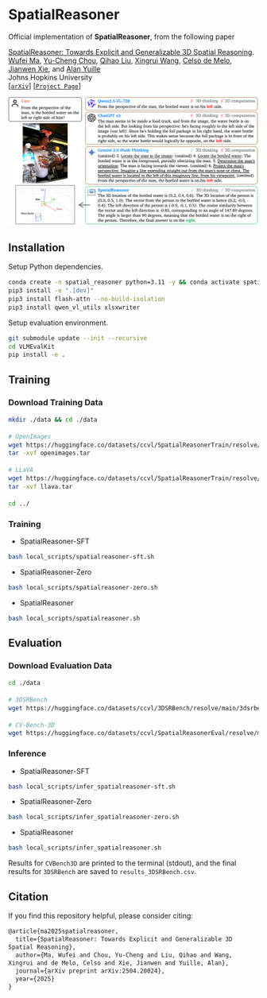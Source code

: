 # SpatialReasoner

Official implementation of **SpatialReasoner**, from the following paper

[SpatialReasoner: Towards Explicit and Generalizable 3D Spatial Reasoning](https://spatial-reasoner.github.io/).<br/>
[Wufei Ma](https://wufeim.github.io/), [Yu-Cheng Chou](https://sites.google.com/view/yu-cheng-chou), [Qihao Liu](https://qihao067.github.io/), [Xingrui Wang](https://xingruiwang.github.io/), [Celso de Melo](https://celsodemelo.net/), [Jianwen Xie](http://www.stat.ucla.edu/~jxie/), and [Alan Yuille](https://www.cs.jhu.edu/~ayuille/)<br/>
Johns Hopkins University<br/>
[[`arXiv`](http://arxiv.org/abs/2504.20024)] [[`Project Page`](https://spatial-reasoner.github.io/)]

![Motivation Thinking](assests/motivation_thinking.png)

## Installation

Setup Python dependencies.

```bash
conda create -n spatial_reasoner python=3.11 -y && conda activate spatial_reasoner
pip3 install -e ".[dev]"
pip3 install flash-attn --no-build-isolation
pip3 install qwen_vl_utils xlsxwriter
```

Setup evaluation environment.

```bash
git submodule update --init --recursive
cd VLMEvalKit
pip install -e .
```

## Training

### Download Training Data

```bash
mkdir ./data && cd ./data

# OpenImages
wget https://huggingface.co/datasets/ccvl/SpatialReasonerTrain/resolve/main/openimages.tar
tar -xvf openimages.tar

# LLaVA
wget https://huggingface.co/datasets/ccvl/SpatialReasonerTrain/resolve/main/llava.tar
tar -xvf llava.tar

cd ../
```

### Training
- SpatialReasoner-SFT
```bash
bash local_scripts/spatialreasoner-sft.sh
```

- SpatialReasoner-Zero
```bash
bash local_scripts/spatialreasoner-zero.sh
```

- SpatialReasoner
```bash
bash local_scripts/spatialreasoner.sh
```

## Evaluation

### Download Evaluation Data

```sh
cd ./data

# 3DSRBench
wget https://huggingface.co/datasets/ccvl/3DSRBench/resolve/main/3dsrbench_v1_vlmevalkit_circular.tsv

# CV-Bench-3D
wget https://huggingface.co/datasets/ccvl/SpatialReasonerEval/resolve/main/CV-Bench-3D.tsv
```

### Inference

- SpatialReasoner-SFT
```bash
bash local_scripts/infer_spatialreasoner-sft.sh
```

- SpatialReasoner-Zero
```bash
bash local_scripts/infer_spatialreasoner-zero.sh
```

- SpatialReasoner
```bash
bash local_scripts/infer_spatialreasoner.sh
```

Results for `CVBench3D` are printed to the terminal (stdout), and the final results for `3DSRBench` are saved to `results_3DSRBench.csv`.

## Citation

If you find this repository helpful, please consider citing:

```
@article{ma2025spatialreasoner,
  title={SpatialReasoner: Towards Explicit and Generalizable 3D Spatial Reasoning},
  author={Ma, Wufei and Chou, Yu-Cheng and Liu, Qihao and Wang, Xingrui and de Melo, Celso and Xie, Jianwen and Yuille, Alan},
  journal={arXiv preprint arXiv:2504.20024},
  year={2025}
}
```
